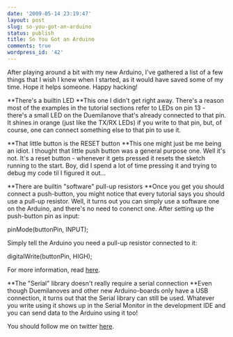 ```yaml
---
date: '2009-05-14 23:19:47'
layout: post
slug: so-you-got-an-arduino
status: publish
title: So You Got an Arduino
comments: true
wordpress_id: '42'
---
```


After playing around a bit with my new Arduino, I've gathered a list of a few things that I wish I knew when I started, as it would have saved some of my time. Hope it helps someone. Happy hacking!

**There's a builtin LED
**This one I didn't get right away. There's a reason most of the examples in the tutorial sections refer to LEDs on pin 13 - there's a small LED on the Duemilanove that's already connected to that pin. It shines in orange (just like the TX/RX LEDs) if you write to that pin, but, of course, one can connect something else to that pin to use it.

**That little button is the RESET button
**This one might just be me being an idiot. I thought that little push button was a general purpose one. Well it's not. It's a reset button - whenever it gets pressed it resets the sketch running to the start. Boy, did I spend a lot of time pressing it and trying to debug my code til I figured it out...

**There are builtin "software" pull-up resistors
**Once you get you should connect a push-button, you might notice that every tutorial says you should use a pull-up resistor. Well, it turns out you can simply use a software one on the Arduino, and there's no need to conenct one. After setting up the push-button pin as input:


pinMode(buttonPin, INPUT);



Simply tell the Arduino you need a pull-up resistor connected to it:


digitalWrite(buttonPin, HIGH);



For more information, read [here](http://www.arduino.cc/en/Tutorial/DigitalPins).

**The "Serial" library doesn't really require a serial connection
**Even though Duemilanoves and other new Arduino-boards only have a USB connection, it turns out that the Serial library can still be used. Whatever you write using it shows up in the Serial Monitor in the development IDE and you can send data to the Arduino using it too!


You should follow me on twitter [here](http://twitter.com/avivby).
